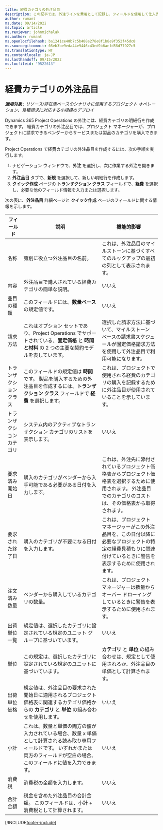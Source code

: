 ```yaml
---
title: 経費カテゴリの外注品目
description: この記事では、外注ラインを費用として記録し、フィールドを使用して仕入先からの時間の購入を記録する方法について説明します。
author: rumant
ms.date: 09/14/2022
ms.topic: article
ms.reviewer: johnmichalak
ms.author: rumant
ms.openlocfilehash: ba1241ce40b7c5b488e278e8f1b8e9f352f45dc8
ms.sourcegitcommit: 08eb3be9eda44e9446c43ed9b6aefd58d77927c5
ms.translationtype: HT
ms.contentlocale: ja-JP
ms.lasthandoff: 09/15/2022
ms.locfileid: "9522613"
---
```

#  <a name="subcontract-lines-for-expense-categories"></a>経費カテゴリの外注品目

_**適用対象 :** リソース/非在庫ベースのシナリオに使用するプロジェクト オペレーション、見積請求に対応する小規模のデプロイ_

Dynamics 365 Project Operations の外注には、経費カテゴリの明細行を作成できます。 経費カテゴリの外注品目では、プロジェクト マネージャーが、プロジェクトに請求できるベンダーからサービスまたは製品のカテゴリを購入できます。

Project Operations で経費カテゴリの外注品目を作成するには、次の手順を実行します。

1. ナビゲーション ウィンドウで、**外注** を選択し、次に作業する外注を開きます。
2. **外注品目** タブで、**新規** を選択して、新しい明細行を作成します。
3. **クイック作成** ページの **トランザクション クラス** フィールドで、**経費** を選択し、必要な他のフィールド情報を入力または選択します。

次の表に、**外注品目** 詳細ページと **クイック作成** ページのフィールドに関する情報を示します。

| **フィールド** | **説明** | **機能的影響** |
| --- | --- | --- |
| 名称 | 識別に役立つ外注品目の名前。 | これは、外注品目のマイルストーンに基づくすべてのルックアップの最初の列として表示されます。 |
| 内容 | 外注品目で購入されている経費カテゴリの簡単な説明。 | いいえ​​ |
|品目の種類 | このフィールドには、**数量ベース** の規定値です。 |いいえ​​ |
| 請求方法 | これはオプション セットであり、Project Operations でサポートされている、**固定価格** と **時間と材料** の 2 つの主要な契約モデルを表しています。 | 選択した請求方法に基づいて、マイルストーン ベースの請求書スケジュールが固定価格請求方法を使用して外注品目で利用可能になります。 |
| トランザクション クラス | このフィールドの規定値は **時間** です。 製品を購入するための外注品目を作成するには、**トランザクション クラス** フィールドで **経費** を選択します。  | これは、プロジェクトで使用される経費のカテゴリの購入を記録するために外注品目が使用されていることを示しています。 |
| トランザクション カテゴリ | システム内のアクティブなトランザクション カテゴリのリストを表示します。 |いいえ​​ |
| 要求済み開始日 | 購入のカテゴリがベンダーから入手可能である必要がある日付を入力します。 | これは、外注先に添付されているプロジェクト価格表からプロジェクト価格表を選択するために使用されます。 外注品目でのカテゴリのコストは、その価格表から取得されます。 |
| 要求された終了日 | 購入のカテゴリが不要になる日付を入力します。 | これは、プロジェクト マネージャーがこの外注品目を、この日付以降に必要なプロジェクトの特定の経費見積もりに関連付けているときに警告を表示するために使用されます。 |
| 注文済み数量 | ベンダーから購入しているカテゴリの数量。 | これは、プロジェクト マネージャーは数量からオーバー ドローイングしているときに警告を表示するために使用されます。|
| 出荷単位一覧  | 規定値は、選択したカテゴリに設定されている規定のユニット グループに基づいています。 |いいえ​​ |
| 単位 | この規定は、選択したカテゴリに設定されている規定のユニットに基づいています。  | **カテゴリ** と **単位** の組み合わせは、規定として使用されるか、外注品目の単価として計算されます。  |
| 出荷単位価格 | 規定値は、外注品目の要求された開始日に適用されるプロジェクト価格表に関連するカテゴリ価格からの **カテゴリ** と **単位** の組み合わせを使用します。 |いいえ​​ |
| 小計 | これは、数量と単価の両方の値が入力されている場合、数量 x 単価として計算される読み取り専用フィールドです。 いずれかまたは両方のフィールドが空白の場合、このフィールドに値を入力できます。 |いいえ​​ |
| 消費税 | 消費税の金額を入力します。 |いいえ​​ |
| 合計金額 | 税金を含めた外注品目の合計金額。 このフィールドは、小計 + 消費税として計算されます。 |いいえ​​ |


[!INCLUDE[footer-include](../../includes/footer-banner.md)]
